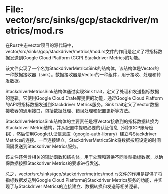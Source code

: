 # File: vector/src/sinks/gcp/stackdriver/metrics/mod.rs

在Rust生态vector项目的源代码中，vector/src/sinks/gcp/stackdriver/metrics/mod.rs文件的作用是定义了将指标数据发送到Google Cloud Platform (GCP) Stackdriver Metrics的功能。

该文件实现了一个名为StackdriverMetricsSink的结构体，该结构体是Vector的一种数据接收器（sink）。数据接收器是Vector的一种组件，用于接收、处理和转发数据。

StackdriverMetricsSink结构体通过实现Sink trait，定义了处理和发送指标数据的逻辑。它使用Google Cloud Crate库提供的功能，通过Google Cloud Platform的API将指标数据发送到Stackdriver Metrics服务。Sink trait定义了Vector数据接收器的通用接口，包括数据处理、错误处理和配置更新等方法。

StackdriverMetricsSink结构体的主要责任是将Vector接收到的指标数据转换为Stackdriver Metric结构，并从配置中提取必要的认证信息（例如GCP账号密钥），然后使用Google认证信息库（google-auth-library）建立与Stackdriver Metrics的连接。一旦连接建立，StackdriverMetricsSink将数据按照设定的时间间隔发送到Stackdriver Metrics服务。

该文件还包含相关的辅助函数和结构体，用于处理和转换不同类型指标数据，以确保数据按照Stackdriver Metrics的要求进行发送。

总之，vector/src/sinks/gcp/stackdriver/metrics/mod.rs文件的作用是提供了将指标数据发送到Google Cloud Platform的Stackdriver Metrics服务的功能，并实现了与Stackdriver Metrics的连接建立、数据转换和发送等相关逻辑。

